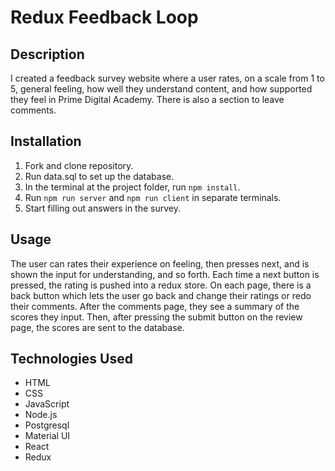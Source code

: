 # Redux Feedback Loop

## Description
I created a feedback survey website where a user rates, on a scale from 1 to 5, general feeling, how well they understand content, and how supported they feel in Prime Digital Academy. There is also a section to leave comments.

## Installation
1. Fork and clone repository.
2. Run data.sql to set up the database.
3. In the terminal at the project folder, run ```npm install```.
4. Run ```npm run server``` and ```npm run client``` in separate terminals.
5. Start filling out answers in the survey.

## Usage
The user can rates their experience on feeling, then presses next, and is shown the input for understanding, and so forth. Each time a next button is pressed, the rating is pushed into a redux store. On each page, there is a back button which lets the user go back and change their ratings or redo their comments. After the comments page, they see a summary of the scores they input. Then, after pressing the submit button on the review page, the scores are sent to the database.

## Technologies Used
* HTML
* CSS
* JavaScript
* Node.js
* Postgresql
* Material UI
* React
* Redux